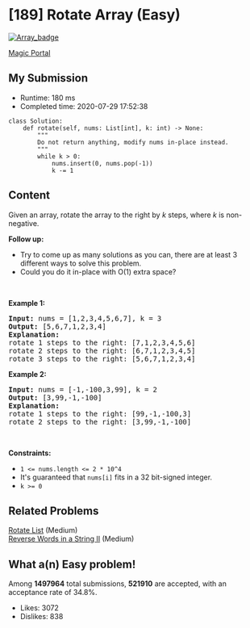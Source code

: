 # [189] Rotate Array (Easy)

[![Array_badge](https://img.shields.io/badge/topic-Array-green.svg)](https://leetcode.com/problems/rotate-array/) 

[Magic Portal](https://leetcode.com/problems/rotate-array/)

## My Submission

- Runtime: 180 ms
- Completed time: 2020-07-29 17:52:38

```python3
class Solution:
    def rotate(self, nums: List[int], k: int) -> None:
        """
        Do not return anything, modify nums in-place instead.
        """
        while k > 0:
            nums.insert(0, nums.pop(-1))
            k -= 1
```

## Content
<p>Given an array, rotate the array to the right by <em>k</em> steps, where&nbsp;<em>k</em>&nbsp;is non-negative.</p>

<p><strong>Follow up:</strong></p>

<ul>
	<li>Try to come up as many solutions as you can, there are at least 3 different ways to solve this problem.</li>
	<li>Could you do it in-place with O(1) extra space?</li>
</ul>

<p>&nbsp;</p>
<p><strong>Example 1:</strong></p>

<pre>
<strong>Input:</strong> nums = [1,2,3,4,5,6,7], k = 3
<strong>Output:</strong> [5,6,7,1,2,3,4]
<strong>Explanation:</strong>
rotate 1 steps to the right: [7,1,2,3,4,5,6]
rotate 2 steps to the right: [6,7,1,2,3,4,5]
rotate 3 steps to the right: [5,6,7,1,2,3,4]
</pre>

<p><strong>Example 2:</strong></p>

<pre>
<strong>Input:</strong> nums = [-1,-100,3,99], k = 2
<strong>Output:</strong> [3,99,-1,-100]
<strong>Explanation:</strong> 
rotate 1 steps to the right: [99,-1,-100,3]
rotate 2 steps to the right: [3,99,-1,-100]
</pre>

<p>&nbsp;</p>
<p><strong>Constraints:</strong></p>

<ul>
	<li><code>1 &lt;= nums.length &lt;= 2 * 10^4</code></li>
	<li>It&#39;s guaranteed that <code>nums[i]</code> fits in a 32 bit-signed integer.</li>
	<li><code>k &gt;= 0</code></li>
</ul>


## Related Problems
[Rotate List](https://leetcode.com/problems/rotate-list/) (Medium) <br>
[Reverse Words in a String II](https://leetcode.com/problems/reverse-words-in-a-string-ii/) (Medium) <br>

## What a(n) Easy problem!
Among **1497964** total submissions, **521910** are accepted, with an acceptance rate of 34.8%. <br>

- Likes: 3072
- Dislikes: 838

